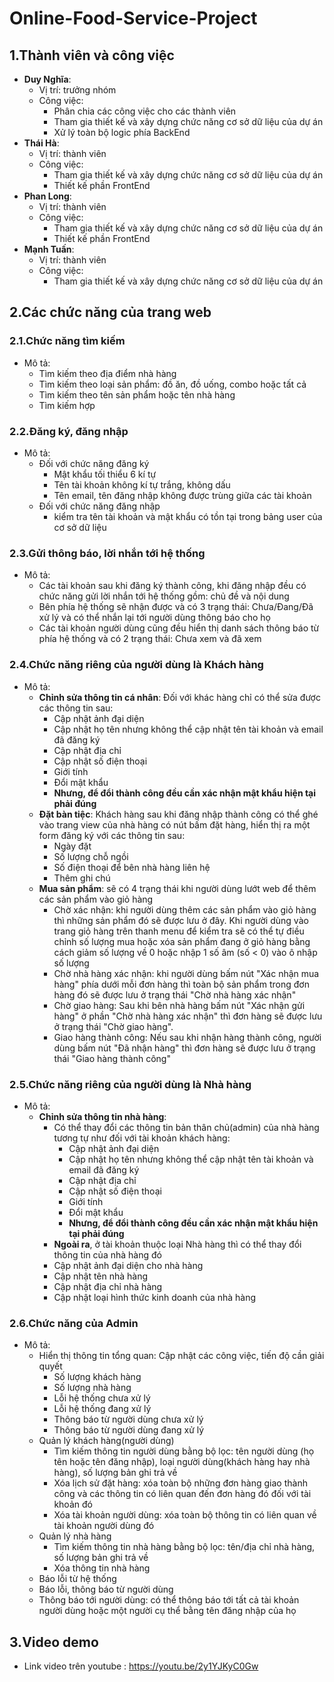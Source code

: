 # Online-Food-Service-Project
## 1.Thành viên và công việc
- **Duy Nghĩa**:
  - Vị trí: trưởng nhóm
  - Công việc:
    - Phân chia các công việc cho các thành viên
    - Tham gia thiết kế và xây dựng chức năng cơ sở dữ liệu của dự án 
    - Xử lý toàn bộ logic phía BackEnd
- **Thái Hà**:
  - Vị trí: thành viên 
  - Công việc:
    - Tham gia thiết kế và xây dựng chức năng cơ sở dữ liệu của dự án 
    - Thiết kế phần FrontEnd
- **Phan Long**:
  - Vị trí: thành viên 
  - Công việc:
    - Tham gia thiết kế và xây dựng chức năng cơ sở dữ liệu của dự án 
    - Thiết kế phần FrontEnd
- **Mạnh Tuấn**:
  - Vị trí: thành viên 
  - Công việc:
    - Tham gia thiết kế và xây dựng chức năng cơ sở dữ liệu của dự án

## 2.Các chức năng của trang web 
### 2.1.Chức năng tìm kiếm
- Mô tả:
  - Tìm kiếm theo địa điểm nhà hàng
  - Tìm kiếm theo loại sản phẩm: đồ ăn, đồ uống, combo hoặc tất cả
  - Tìm kiếm theo tên sản phẩm hoặc tên nhà hàng
  - Tìm kiếm hợp
### 2.2.Đăng ký, đăng nhập
- Mô tả:
  - Đối với chức năng đăng ký
    - Mật khẩu tối thiểu 6 kí tự
    - Tên tài khoản không kí tự trắng, không dấu
    - Tên email, tên đăng nhập không được trùng giữa các tài khoản
  - Đối với chức năng đăng nhập
    - kiểm tra tên tài khoản và mật khẩu có tồn tại trong bảng user của cơ sở dữ liệu
### 2.3.Gửi thông báo, lời nhắn tới hệ thống 
- Mô tả:
  - Các tài khoản sau khi đăng ký thành công, khi đăng nhập đều có chức năng gửi lời nhắn tới hệ thống gồm: chủ đề và nội dung
  - Bên phía hệ thống sẽ nhận được và có 3 trạng thái: Chưa/Đang/Đã xử lý và có thể nhắn lại tới người dùng thông báo cho họ
  - Các tài khoản người dùng cũng đều hiển thị danh sách thông báo từ phía hệ thống và có 2 trạng thái: Chưa xem và đã xem
### 2.4.Chức năng riêng của người dùng là Khách hàng 
- Mô tả:
  - **Chỉnh sửa thông tin cá nhân**: Đối với khác hàng chỉ có thể sửa được các thông tin sau:
    - Cập nhật ảnh đại diện
    - Cập nhật họ tên nhưng không thể cập nhật tên tài khoản và email đã đăng ký
    - Cập nhật địa chỉ
    - Cập nhật số điện thoại
    - Giới tính
    - Đổi mật khẩu
    - **Nhưng, để đổi thành công đều cần xác nhận mật khẩu hiện tại phải đúng**
   - **Đặt bàn tiệc**: Khách hàng sau khi đăng nhập thành công có thể ghé vào trang view của nhà hàng có nút bấm đặt hàng, hiển thị ra một form đăng ký với các thông tin sau:
     - Ngày đặt
     - Số lượng chỗ ngồi
     - Số điện thoại để bên nhà hàng liên hệ
     - Thêm ghi chú
  - **Mua sản phẩm**: sẽ có 4 trạng thái khi người dùng lướt web để thêm các sản phẩm vào giỏ hàng
     - Chờ xác nhận: khi người dùng thêm các sản phẩm vào giỏ hàng thì những sản phẩm đó sẽ được lưu ở đây. Khi người dùng vào trang giỏ hàng trên thanh menu để kiểm tra sẽ có thể tự điều chỉnh số lượng mua hoặc xóa sản phẩm đang ở giỏ hàng bằng cách giảm số lượng về 0 hoặc nhập 1 số âm (số < 0) vào ô nhập số lượng
     - Chờ nhà hàng xác nhận: khi người dùng bấm nút "Xác nhận mua hàng" phía dưới mỗi đơn hàng thì toàn bộ sản phẩm trong đơn hàng đó sẽ được lưu ở trạng thái "Chờ nhà hàng xác nhận"
     - Chờ giao hàng: Sau khi bên nhà hàng bấm nút "Xác nhận gửi hàng" ở phần "Chờ nhà hàng xác nhận" thì đơn hàng sẽ được lưu ở trạng thái "Chờ giao hàng". 
     - Giao hàng thành công: Nếu sau khi nhận hàng thành công, người dùng bấm nút "Đã nhận hàng" thì đơn hàng sẽ được lưu ở trạng thái "Giao hàng thành công"
  
### 2.5.Chức năng riêng của người dùng là Nhà hàng 
- Mô tả:
  - **Chỉnh sửa thông tin nhà hàng**:
    - Có thể thay đổi các thông tin bản thân chủ(admin) của nhà hàng tương tự như đối với tài khoản khách hàng:
      - Cập nhật ảnh đại diện
      - Cập nhật họ tên nhưng không thể cập nhật tên tài khoản và email đã đăng ký
      - Cập nhật địa chỉ
      - Cập nhật số điện thoại
      - Giới tính
      - Đổi mật khẩu
      - **Nhưng, để đổi thành công đều cần xác nhận mật khẩu hiện tại phải đúng**
     - **Ngoài ra**, ở tài khoản thuộc loại Nhà hàng thì có thể thay đổi thông tin của nhà hàng đó
      - Cập nhật ảnh đại diện cho nhà hàng
      - Cập nhật tên nhà hàng
      - Cập nhật địa chỉ nhà hàng
      - Cập nhật loại hình thức kinh doanh của nhà hàng
  
### 2.6.Chức năng của Admin
- Mô tả:
   - Hiển thị thông tin tổng quan: Cập nhật các công việc, tiến độ cần giải quyết
     - Số lượng khách hàng
     - Số lượng nhà hàng
     - Lỗi hệ thống chưa xử lý
     - Lỗi hệ thống đang xử lý
     - Thông báo từ người dùng chưa xử lý
     - Thông báo từ người dùng đang xử lý
   - Quản lý khách hàng(người dùng)
     - Tìm kiếm thông tin người dùng bằng bộ lọc: tên người dùng (họ tên hoặc tên đăng nhập), loại người dùng(khách hàng hay nhà hàng), số lượng bản ghi trả về
     - Xóa lịch sử đặt hàng: xóa toàn bộ những đơn hàng giao thành công và các thông tin có liên quan đến đơn hàng đó đối với tài khoản đó
     - Xóa tài khoản người dùng: xóa toàn bộ thông tin có liên quan về tài khoản người dùng đó
   - Quản lý nhà hàng
     - Tìm kiếm thông tin nhà hàng bằng bộ lọc: tên/địa chỉ nhà hàng, số lượng bản ghi trả về
     - Xóa thông tin nhà hàng
   - Báo lỗi từ hệ thống
   - Báo lỗi, thông báo từ người dùng
   - Thông báo tới người dùng: có thể thông báo tới tất cả tài khoản người dùng hoặc một người cụ thể bằng tên đăng nhập của họ
## 3.Video demo 
- Link video trên youtube : https://youtu.be/2y1YJKyC0Gw


    

